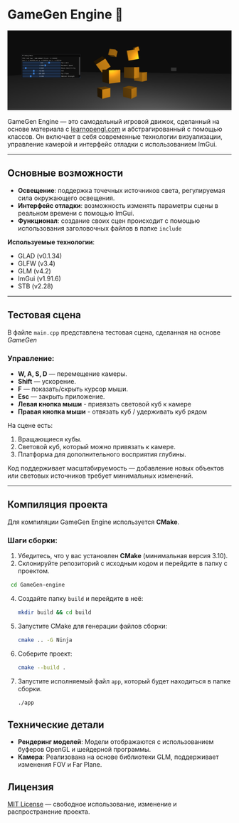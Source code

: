 # GameGen Engine  🤖

![Engine Screenshot Placeholder](assets/pictures/image.png) 

GameGen Engine — это самодельный игровой движок, сделанный на основе материала с [learnopengl.com](https://learnopengl.com) и абстрагированный с помощью классов. Он включает в себя современные технологии визуализации, управление камерой и интерфейс отладки с использованием ImGui.

---

## Основные возможности
- **Освещение**: поддержка точечных источников света, регулируемая сила окружающего освещения.
- **Интерфейс отладки**: возможность изменять параметры сцены в реальном времени с помощью ImGui.
- **Функционал**: создание своих сцен происходит с помощью использования заголовочных файлов в папке `include` 

**Используемые технологии**:
  - GLAD (v0.1.34)
  - GLFW (v3.4)
  - GLM (v4.2)
  - ImGui (v1.91.6)
  - STB (v2.28)

---

## Тестовая сцена
В файле `main.cpp` представлена тестовая сцена, сделанная на основе *GameGen*

### Управление:
- **W, A, S, D** — перемещение камеры.
- **Shift** — ускорение.
- **F** — показать/скрыть курсор мыши.
- **Esc** — закрыть приложение.
- **Левая кнопка мыши** - привязать световой куб к камере
- **Правая кнопка мыши** - отвязать куб / удерживать куб рядом

На сцене есть:
1. Вращающиеся кубы.
2. Световой куб, который можно привязать к камере.
3. Платформа для дополнительного восприятия глубины.

Код поддерживает масштабируемость — добавление новых объектов или световых источников требует минимальных изменений.

---

## Компиляция проекта
Для компиляции GameGen Engine используется **CMake**.

### Шаги сборки:
1. Убедитесь, что у вас установлен **CMake** (минимальная версия 3.10).
2. Склонируйте репозиторий с исходным кодом и перейдите в папку с проектом.
  ```bash
   cd GameGen-engine
   ```
4. Создайте папку `build` и перейдите в неё:
   ```bash
   mkdir build && cd build
   ```
5. Запустите CMake для генерации файлов сборки:
   ```bash
   cmake .. -G Ninja
   ```
6. Соберите проект:
   ```bash
   cmake --build .
   ```
7. Запустите исполняемый файл `app`, который будет находиться в папке сборки.
    ```bash
    ./app
    ```



## Технические детали
- **Рендеринг моделей**: Модели отображаются с использованием буферов OpenGL и шейдерной программы.
- **Камера**: Реализована на основе библиотеки GLM, поддерживает изменения FOV и Far Plane.



## Лицензия
[MIT License](LICENSE.txt) — свободное использование, изменение и распространение проекта.

